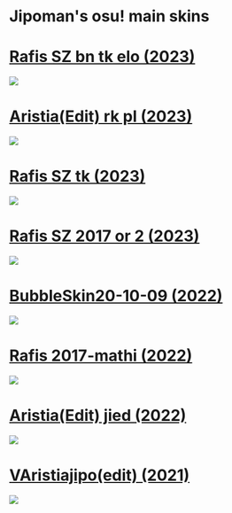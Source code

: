 # Jipoman's osu! main skins

# [Rafis SZ bn tk elo (2023)](https://mega.nz/file/he91GagC#AgGJ4BwLkv_Sonvan0O9U4yvQxj0zsopu-oZOYwJeTI)
![](https://i.imgur.com/OZiKA1R.jpg)

# [Aristia(Edit) rk pl (2023)](https://mega.nz/file/sfEigSTK#QKmghAchnVO-IWfLlkZHuiXI4G3uZ8r92xQo7p76Yyk)
![](https://i.imgur.com/quDfnHh.jpg)

# [Rafis SZ tk (2023)](https://mega.nz/file/dfEDwAYQ#UBoCRjDwAZkqZbxiLp2Vb7486HNBWlyGTTRfO94OZ-U)
![](https://i.imgur.com/YUZ1eA9.jpg)

# [Rafis SZ 2017 or 2 (2023)](https://mega.nz/file/UKdkHCIb#7S6ySDWxsN9dKzgdMBvQWN1qQxOpPwuFf3G1osVQyWc)
![](https://i.imgur.com/dCfCyMb.jpg)

# [BubbleSkin20-10-09 (2022)](https://drive.google.com/uc?id=1EWEw9QVQTfzPUow7sOzMTO7aWeE2Jc5o&export=download)
![](https://i.imgur.com/oifZnX1.jpg)

# [Rafis 2017-mathi (2022)](https://drive.google.com/uc?id=1hb1m4XKV0sjIierJrDQWrluSLavidoup&export=download)
![](https://i.imgur.com/XxxnA7J.jpg)

# [Aristia(Edit) jied (2022)](https://drive.google.com/uc?id=1uKZgF6HU6wVGNAHsK2TYNcQVk0d8s-2R&export=download)
![](https://i.imgur.com/i3R9rAV.jpg)

# [VAristiajipo(edit) (2021)](https://drive.google.com/uc?id=1YYjzcRJNqaHdKGZrCeEDCaXudPd62cm9&export=download)
![](https://i.imgur.com/VYpjOp5.jpg)


